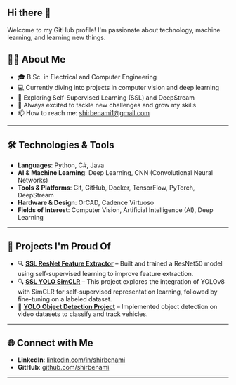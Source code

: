 ## Hi there 👋

Welcome to my GitHub profile! I'm passionate about technology, machine learning, and learning new things.

## 🧑‍💻 About Me  
- 🎓 B.Sc. in Electrical and Computer Engineering  
- 💻 Currently diving into projects in computer vision and deep learning
- 🌱 Exploring Self-Supervised Learning (SSL) and DeepStream  
- 🚀 Always excited to tackle new challenges and grow my skills  
- 📫 How to reach me: shirbenami1@gmail.com  

---

## 🛠️ Technologies & Tools  
- **Languages**: Python, C#, Java  
- **AI & Machine Learning**: Deep Learning, CNN (Convolutional Neural Networks)  
- **Tools & Platforms**: Git, GitHub, Docker, TensorFlow, PyTorch, DeepStream  
- **Hardware & Design**: OrCAD, Cadence Virtuoso
- **Fields of Interest**: Computer Vision, Artificial Intelligence (AI), Deep Learning 

---

## 🚧 Projects I'm Proud Of  
- 🔍 **[SSL ResNet Feature Extractor](https://github.com/shirbenami/SSL-SimCLR-ResNet)** – Built and trained a ResNet50 model using self-supervised learning to improve feature extraction.
- 🔍 **[SSL YOLO SimCLR](https://github.com/shirbenami/SSL-YOLOv8)** – This project explores the integration of YOLOv8 with SimCLR for self-supervised representation learning, followed by fine-tuning on a labeled dataset.
- 🚗 **[YOLO Object Detection Project](https://github.com/shirbenami/YOLO-Traffic-Monitoring)** – Implemented object detection on video datasets to classify and track vehicles.  

---

## 🌐 Connect with Me  
- **LinkedIn**: [linkedin.com/in/shirbenami](https://il.linkedin.com/in/shir-ben-ami-8741ab259)  
- **GitHub**: [github.com/shirbenami](https://github.com/shirbenami)  

---


